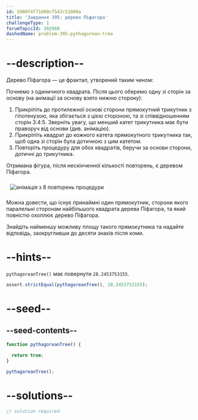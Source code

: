 ```yaml
---
id: 5900f4f71000cf542c51000a
title: 'Завдання 395: дерево Піфагора'
challengeType: 1
forumTopicId: 302060
dashedName: problem-395-pythagorean-tree
---
```


# --description--

Дерево Піфагора — це фрактал, утворений таким чином:

Почнемо з одиничного квадрата. Після цього оберемо одну зі сторін за основу (на анімації за основу взято нижню сторону):

1. Прикріпіть до протилежної основі сторони прямокутний трикутник з гіпотенузою, яка збігається з цією стороною, та зі співвідношенням сторін 3:4:5. Зверніть увагу, що менший катет трикутника має бути праворуч від основи (див. анімацію).
2. Прикріпіть квадрат до кожного катета прямокутного трикутника так, щоб одна зі сторін була дотичною з цим катетом.
3. Повторіть процедуру для обох квадратів, беручи за основи сторони, дотичні до трикутника.

Отримана фігура, після нескінченної кількості повторень, є деревом Піфагора.

<img class="img-responsive center-block" alt="анімація з 8 повторень процедури" src="https://cdn.freecodecamp.org/curriculum/project-euler/pythagorean-tree.gif" style="background-color: white; padding: 10px;" />

Можна довести, що існує принаймні один прямокутник, сторони якого паралельні сторонам найбільшого квадрата дерева Піфагора, та який повністю охоплює дерево Піфагора.

Знайдіть найменшу можливу площу такого прямокутника та надайте відповідь, заокругливши до десяти знаків після коми.

# --hints--

`pythagoreanTree()` має повернути `28.2453753155`.

```js
assert.strictEqual(pythagoreanTree(), 28.2453753155);
```

# --seed--

## --seed-contents--

```js
function pythagoreanTree() {

  return true;
}

pythagoreanTree();
```

# --solutions--

```js
// solution required
```
